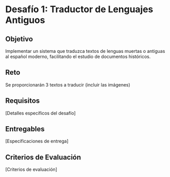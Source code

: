 # Desafío 1: Traductor de Lenguajes Antiguos

## Objetivo
Implementar un sistema que traduzca textos de lenguas muertas o antiguas al español moderno, facilitando el estudio de documentos históricos.

## Reto
Se proporcionarán 3 textos a traducir (incluir las imágenes)

## Requisitos
[Detalles específicos del desafío]

## Entregables
[Especificaciones de entrega]

## Criterios de Evaluación
[Criterios de evaluación] 